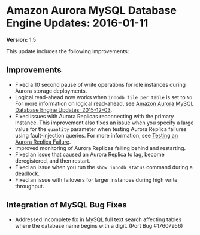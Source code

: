 # Amazon Aurora MySQL Database Engine Updates: 2016\-01\-11<a name="AuroraMySQL.Updates.20160111"></a>

**Version:** 1\.5

This update includes the following improvements:

## Improvements<a name="AuroraMySQL.Updates.20160111.Improvements"></a>
+ Fixed a 10 second pause of write operations for idle instances during Aurora storage deployments\.
+ Logical read\-ahead now works when `innodb_file_per_table` is set to `No`\. For more information on logical read\-ahead, see [Amazon Aurora MySQL Database Engine Updates: 2015\-12\-03](AuroraMySQL.Updates.20151203.md)\.
+ Fixed issues with Aurora Replicas reconnecting with the primary instance\. This improvement also fixes an issue when you specify a large value for the `quantity` parameter when testing Aurora Replica failures using fault\-injection queries\. For more information, see [Testing an Aurora Replica Failure](AuroraMySQL.Managing.FaultInjectionQueries.md#AuroraMySQL.Managing.FaultInjectionQueries.ReplicaFailure)\.
+ Improved monitoring of Aurora Replicas falling behind and restarting\.
+ Fixed an issue that caused an Aurora Replica to lag, become deregistered, and then restart\.
+ Fixed an issue when you run the `show innodb status` command during a deadlock\.
+ Fixed an issue with failovers for larger instances during high write throughput\.

## Integration of MySQL Bug Fixes<a name="AuroraMySQL.Updates.20160111.BugFixes"></a>
+ Addressed incomplete fix in MySQL full text search affecting tables where the database name begins with a digit\. \(Port Bug \#17607956\) 